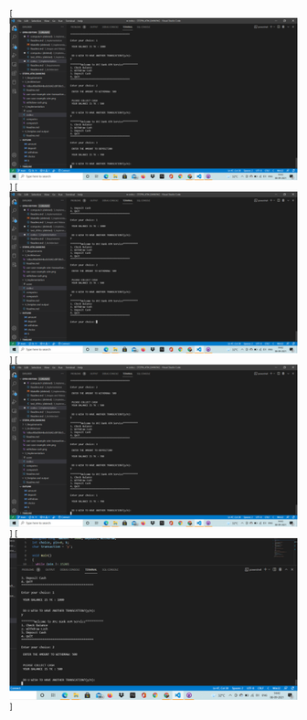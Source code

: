 [![](https://github.com/devathimahesh2/STEPIN_ATM_BANKING/blob/main/5_Images%20and%20Videos/Screenshot%20(16).png)]
[![](https://github.com/devathimahesh2/STEPIN_ATM_BANKING/blob/main/5_Images%20and%20Videos/Screenshot%20(15).png)]
[![](https://github.com/devathimahesh2/STEPIN_ATM_BANKING/blob/main/5_Images%20and%20Videos/Screenshot%20(17).png)]
[![](https://github.com/devathimahesh2/STEPIN_ATM_BANKING/blob/main/5_Images%20and%20Videos/Screenshot%20(18).png)]